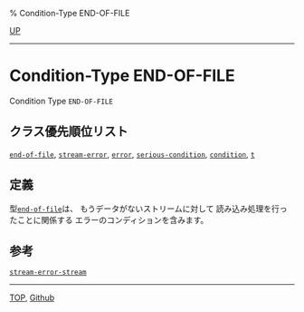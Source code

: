 % Condition-Type END-OF-FILE

[UP](21.2.html)  

---

# Condition-Type **END-OF-FILE**


Condition Type `END-OF-FILE`


## クラス優先順位リスト

[`end-of-file`](21.2.end-of-file.html),
[`stream-error`](21.2.stream-error.html),
[`error`](9.2.error-condition.html),
[`serious-condition`](9.2.serious-condition.html),
[`condition`](9.2.condition.html),
[`t`](4.4.t-system-class.html)


## 定義

型[`end-of-file`](21.2.end-of-file.html)は、
もうデータがないストリームに対して
読み込み処理を行ったことに関係する
エラーのコンディションを含みます。


## 参考

[`stream-error-stream`](21.2.stream-error-stream.html)


---
[TOP](index.html),  [Github](https://github.com/nptcl/npt-japanese)

